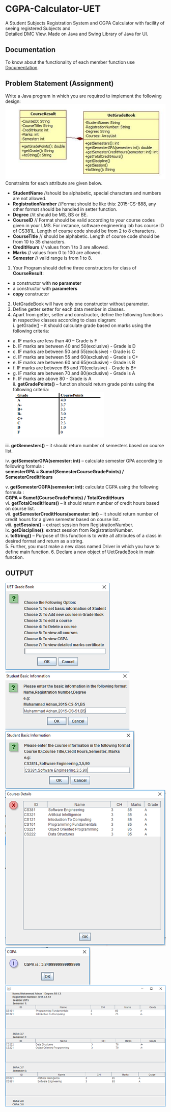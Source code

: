 # CGPA-Calculator-UET
A Student Subjects Registration System and CGPA Calculator with facility of seeing registered Subjects and<br/> Detailed DMC View. Made on Java and Swing Library of Java for UI.
## Documentation
To know about the functionality of each member function use [Documentation](https://adnanmuhib.github.io/CGPA-Caclculator-UET/).

## Problem Statement (Assignment)
Write a Java program in which you are required to implement the following design:<br />
![alt text](https://github.com/AdnanMuhib/CGPA-Caclculator-UET/blob/master/class%20diagram.PNG)
<br />Constraints for each attribute are given below. <br />
*  **StudentName** //should be alphabetic, special characters and numbers are not
allowed.
*  **RegistrationNumber** //Format should be like this: 2015-CS-888, any other format
should be handled in setter function.
* **Degree** //it should be MS, BS or BE.
* **CourseID** // Format should be valid according to your course codes given in your
LMS. For instance, software engineering lab has course ID of CS381L. Length of
course code should be from 2 to 8 characters.
* **CourseTitle** // should be alphabetic. Length of course code should be from 10 to
35 characters.
* **CreditHours** // values from 1 to 3 are allowed.
* **Marks** // values from 0 to 100 are allowed.
* **Semester** // valid range is from 1 to 8.
1. Your Program should define three constructors for class of **CourseResult**:
* a constructor with **no parameter**
* a constructor with **parameters**
* **copy** constructor
2. UetGradeBook will have only one constructor without parameter.
3. Define getter setter for each data member in classes.
4. Apart from getter, setter and constructor, define the following functions in
respective classes according to class diagram: <br />
i. getGrade() – it should calculate grade based on marks using the following
criteria:
* a. IF marks are less than 40 – Grade is F
* b. IF marks are between 40 and 50(exclusive) - Grade is D
* c. IF marks are between 50 and 55(exclusive) - Grade is C
* d. IF marks are between 55 and 60(exclusive) - Grade is C+
* e. IF marks are between 60 and 65(exclusive) - Grade is B
* f. IF marks are between 65 and 70(exclusive) - Grade is B+
* g. IF marks are between 70 and 80(exclusive) - Grade is A
* h. IF marks are above 80 - Grade is A <br />
ii. **getGradePoints()** – function should return grade points using the following
criteria: <br />
![alt text](https://github.com/AdnanMuhib/CGPA-Caclculator-UET/blob/master/Grades.PNG)

iii. **getSemesters()** – it should return number of semesters based on course list. <br />

iv. **getSemesterGPA(semester: int)** – calculate semester GPA according to
following formula : <br />
**semesterGPA = Sumof(SemesterCourseGradePoints) / SemesterCreditHours**

v. **getSemesterCGPA(semester: int):** calculate CGPA using the following
formula :<br />
**CGPA = Sumof(CourseGradePoints) / TotalCreditHours** <br />
vi. **getTotalCreditHours()** – it should return number of credit hours based on
course list. <br />
vii. **getSemesterCreditHours(semester: int)** – it should return number of
credit hours for a given semester based on course list.<br />
viii. **getSession()** – extract session from RegistrationNumber. <br />
ix. **getDiscipline()**: extract session from RegistrationNumber. <br />
x. **toString()** – Purpose of this function is to write all attributes of a class in
desired format and return as a string. <br />
5. Further, you must make a new class named Driver in which you have to define
main function.
6. Declare a new object of UetGradeBook in main function.
## OUTPUT
![alt text](https://github.com/AdnanMuhib/CGPA-Caclculator-UET/blob/master/Output/1-MainScreen.PNG) <br />
![alt text](https://github.com/AdnanMuhib/CGPA-Caclculator-UET/blob/master/Output/2-%20Basic%20Information.PNG) <br />
![alt text](https://github.com/AdnanMuhib/CGPA-Caclculator-UET/blob/master/Output/3-%20Course%20Adding.PNG) <br />
![alt text](https://github.com/AdnanMuhib/CGPA-Caclculator-UET/blob/master/Output/4-%20Courses.PNG) <br />
![alt text](https://github.com/AdnanMuhib/CGPA-Caclculator-UET/blob/master/Output/5-%20CGPA%20View.PNG) <br />
![alt text](https://github.com/AdnanMuhib/CGPA-Caclculator-UET/blob/master/Output/6-%20DMC.png) <br />


